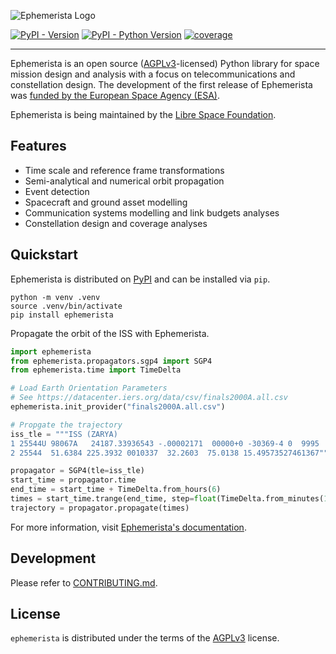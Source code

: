 ![Ephemerista Logo](docs/logo.webp)

[![PyPI - Version](https://img.shields.io/pypi/v/ephemerista.svg)](https://pypi.org/project/ephemerista)
[![PyPI - Python Version](https://img.shields.io/pypi/pyversions/ephemerista.svg)](https://pypi.org/project/ephemerista)
[![coverage](https://gitlab.com/librespacefoundation/ephemerista/ephemerista-simulator/badges/main/coverage.svg?job=coverage)](https://librespacefoundation.gitlab.io/ephemerista/ephemerista-simulator/coverage)

---

<!-- start introduction -->

Ephemerista is an open source ([AGPLv3]-licensed) Python library for space mission design and analysis with a focus on telecommunications and constellation design.
The development of the first release of Ephemerista was [funded by the European Space Agency (ESA)][esa].

Ephemerista is being maintained by the [Libre Space Foundation][lsf].

[AGPLv3]: https://choosealicense.com/licenses/agpl-3.0/
[lsf]: https://libre.space
[esa]: https://connectivity.esa.int/projects/ossmisi

<!-- end introduction -->

## Features

<!-- start features -->

- Time scale and reference frame transformations
- Semi-analytical and numerical orbit propagation
- Event detection
- Spacecraft and ground asset modelling
- Communication systems modelling and link budgets analyses
- Constellation design and coverage analyses

<!-- end features -->

## Quickstart

<!-- start quickstart -->

Ephemerista is distributed on [PyPI] and can be installed via `pip`.

```shell
python -m venv .venv
source .venv/bin/activate
pip install ephemerista
```

Propagate the orbit of the ISS with Ephemerista.

```python
import ephemerista
from ephemerista.propagators.sgp4 import SGP4
from ephemerista.time import TimeDelta

# Load Earth Orientation Parameters
# See https://datacenter.iers.org/data/csv/finals2000A.all.csv
ephemerista.init_provider("finals2000A.all.csv")

# Propgate the trajectory
iss_tle = """ISS (ZARYA)
1 25544U 98067A   24187.33936543 -.00002171  00000+0 -30369-4 0  9995
2 25544  51.6384 225.3932 0010337  32.2603  75.0138 15.49573527461367"""

propagator = SGP4(tle=iss_tle)
start_time = propagator.time
end_time = start_time + TimeDelta.from_hours(6)
times = start_time.trange(end_time, step=float(TimeDelta.from_minutes(1)))
trajectory = propagator.propagate(times)
```

[PyPI]: https://pypi.org/project/ephemerista/

<!-- end quickstart -->

For more information, visit [Ephemerista's documentation][docs].

[docs]: https://docs.ephemerista.space

## Development

Please refer to [CONTRIBUTING.md](https://gitlab.com/librespacefoundation/ossmisi/ossmisi-simulator/-/blob/main/CONTRIBUTING.md).

## License

`ephemerista` is distributed under the terms of the [AGPLv3](https://spdx.org/licenses/AGPL-3.0-or-later.html) license.
